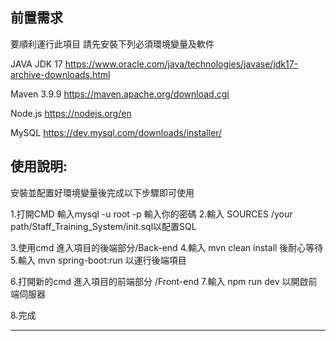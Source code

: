 前置需求
----------------------------------------------------------------------------------------------------------------
要順利運行此項目 請先安裝下列必須環境變量及軟件

JAVA JDK 17 https://www.oracle.com/java/technologies/javase/jdk17-archive-downloads.html

Maven 3.9.9 https://maven.apache.org/download.cgi

Node.js https://nodejs.org/en

MySQL https://dev.mysql.com/downloads/installer/


使用說明:
----------------------------------------------------------------------------------------------------------------
安裝並配置好環境變量後完成以下步驟即可使用

1.打開CMD 輸入mysql -u root -p 輸入你的密碼
2.輸入 SOURCES /your path/Staff_Training_System/init.sql以配置SQL

3.使用cmd 進入項目的後端部分/Back-end
4.輸入 mvn clean install 後耐心等待
5.輸入 mvn spring-boot:run 以運行後端項目

6.打開新的cmd 進入項目的前端部分 /Front-end
7.輸入 npm run dev 以開啟前端伺服器

8.完成

----------------------------------------------------------------------------------------------------------------



